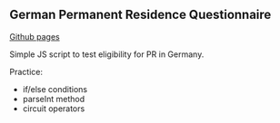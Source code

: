 ## German Permanent Residence Questionnaire

[Github pages](https://anabrd.github.io/german-pr-questionnaire/)

Simple JS script to test eligibility for PR in Germany.

Practice: 

- if/else conditions
- parseInt method
- circuit operators